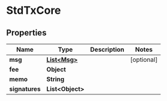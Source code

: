 # StdTxCore

## Properties
Name | Type | Description | Notes
------------ | ------------- | ------------- | -------------
**msg** | [**List&lt;Msg&gt;**](Msg.md) |  |  [optional]
**fee** | **Object** |  | 
**memo** | **String** |  | 
**signatures** | **List&lt;Object&gt;** |  | 

